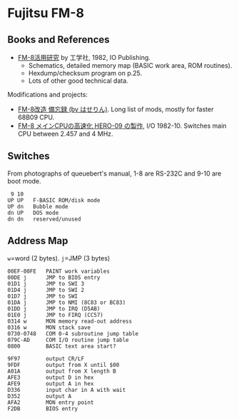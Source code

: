 Fujitsu FM-8
============

Books and References
--------------------

- [FM-8活用研究][fm8kk82] by 工学社, 1982, IO Publishing.
  - Schematics, detailed memory map (BASIC work area, ROM routines).
  - Hexdump/checksum program on p.25.
  - Lots of other good technical data.

Modifications and projects:
- [FM-8改造 備忘録 (by はせりん)][haserin]. Long list of mods, mostly for
  faster 68B09 CPU.
- [FM-8 メインCPUの高速化 HERO-09 の製作][io8210], I/O 1982-10. Switches
  main CPU between 2.457 and 4 MHz.


Switches
--------

From photographs of queuebert's manual, 1-8 are RS-232C and 9-10 are
boot mode.

     9 10
    UP UP   F-BASIC ROM/disk mode
    UP dn   Bubble mode
    dn UP   DOS mode
    dn dn   reserved/unused


Address Map
-----------

`w`=word (2 bytes). `j`=JMP (3 bytes)

    00EF-00FE   PAINT work variables
    00DE j      JMP to BIOS entry
    01D1 j      JMP to SWI 3
    01D4 j      JMP to SWI 2
    01D7 j      JMP to SWI
    01DA j      JMP to NMI (8C83 or BC83)
    01DD j      JMP to IRQ (D5AB)
    01E0 j      JMP to FIRQ (CC57)
    0314 w      MON memory read-out address
    0316 w      MON stack save
    0730-0748   COM 0-4 subroutine jump table
    079C-AD     COM I/O routine jump table
    0800        BASIC text area start?

    9F97        output CR/LF
    9FDF        output from X until $00
    A01A        output from X length B
    AFE3        output D in hex
    AFE9        output A in hex
    D336        input char in A with wait
    D352        output A
    AFA2        MON entry point
    F2DB        BIOS entry

<!-------------------------------------------------------------------->
[fm8kk82]: https://archive.org/details/fm-8_20220609/mode/1up

<!-- Modifications and projects -->
[haserin]: http://haserin09.la.coocan.jp/fm8_kaizo.html
[io8210]: https://archive.org/details/Io198210/page/n255/mode/2up
